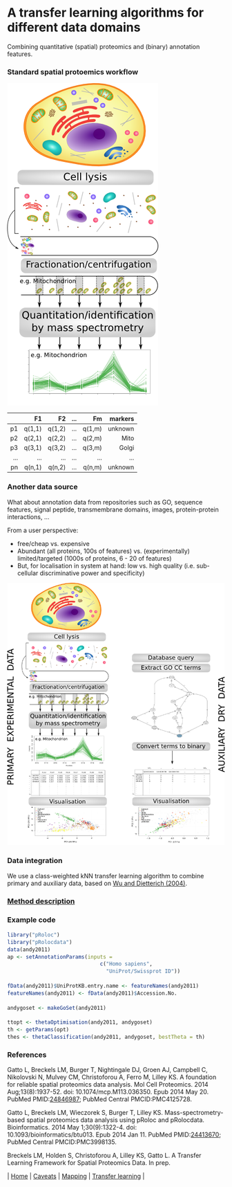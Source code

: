 # A transfer learning algorithms for different data domains

Combining quantitative (spatial) proteomics and (binary) annotation
features.

### Standard spatial protoemics workflow

![Spatial proteomics workflow](./figure/workflow_primary.png)


|     | F1   | F2   | ...  | Fm   |  markers   |
|----:|-----:|-----:|-----:|-----:|-----------:|
| p1  |q(1,1)|q(1,2)| ...  |q(1,m)| unknown    |
| p2  |q(2,1)|q(2,2)| ...  |q(2,m)| Mito       |
| p3  |q(3,1)|q(3,2)| ...  |q(3,m)| Golgi      |
| ... | ...  | ...  | ...  | ...  | ...        |
| pn  |q(n,1)|q(n,2)| ...  |q(n,m)| unknown    |


### Another data source

What about annotation data from repositories such as GO, sequence
features, signal peptide, transmembrane domains, images,
protein-protein interactions, ...

From a user perspective:

- free/cheap vs. expensive
- Abundant (all proteins, 100s of features) vs. (experimentally)
  limited/targeted (1000s of proteins, 6 - 20 of features)
- But, for localisation in system at hand: low vs. high quality
  (i.e. sub-cellular discriminative power and specificity)

![Dual proteomics workflow](./figure/workflow.png)

### Data integration

We use a class-weighted kNN transfer learning algorithm to combine
primary and auxiliary data, based on
[Wu and Dietterich (2004)](http://citeseer.ist.psu.edu/viewdoc/summary?doi=10.1.1.94.594).

### [Method description](https://github.com/ComputationalProteomicsUnit/Intro-Integ-Omics-Prot/blob/master/thetatut.pdf?raw=true)

### Example code


```r
library("pRoloc")
library("pRolocdata")
data(andy2011)
ap <- setAnnotationParams(inputs =
                              c("Homo sapiens",
                                "UniProt/Swissprot ID"))

fData(andy2011)$UniProtKB.entry.name <- featureNames(andy2011)
featureNames(andy2011) <- fData(andy2011)$Accession.No.

andygoset <- makeGoSet(andy2011)

ttopt <- thetaOptimisation(andy2011, andygoset)
th <- getParams(opt)
thes <- thetaClassification(andy2011, andygoset, bestTheta = th)
```

### References

Gatto L, Breckels LM, Burger T, Nightingale DJ, Groen AJ, Campbell C,
Nikolovski N, Mulvey CM, Christoforou A, Ferro M, Lilley KS. A
foundation for reliable spatial proteomics data analysis. Mol Cell
Proteomics. 2014 Aug;13(8):1937-52. doi: 10.1074/mcp.M113.036350. Epub
2014 May 20. PubMed
PMID:[24846987](http://www.ncbi.nlm.nih.gov/pubmed/24846987); PubMed
Central PMCID:PMC4125728.


Gatto L, Breckels LM, Wieczorek S, Burger T, Lilley KS.
Mass-spectrometry-based spatial proteomics data analysis using pRoloc
and pRolocdata. Bioinformatics. 2014 May 1;30(9):1322-4. doi:
10.1093/bioinformatics/btu013. Epub 2014 Jan 11. PubMed
PMID:[24413670](http://www.ncbi.nlm.nih.gov/pubmed/24413670); PubMed
Central PMCID:PMC3998135.


Breckels LM, Holden S, Christoforou A, Lilley KS, Gatto L. A Transfer
Learning Framework for Spatial Proteomics Data. In prep.


| [Home](./README.md) | [Caveats](./Caveats.md) | [Mapping](./mapping.md) | [Transfer learning](./transfer-learning.md) |
